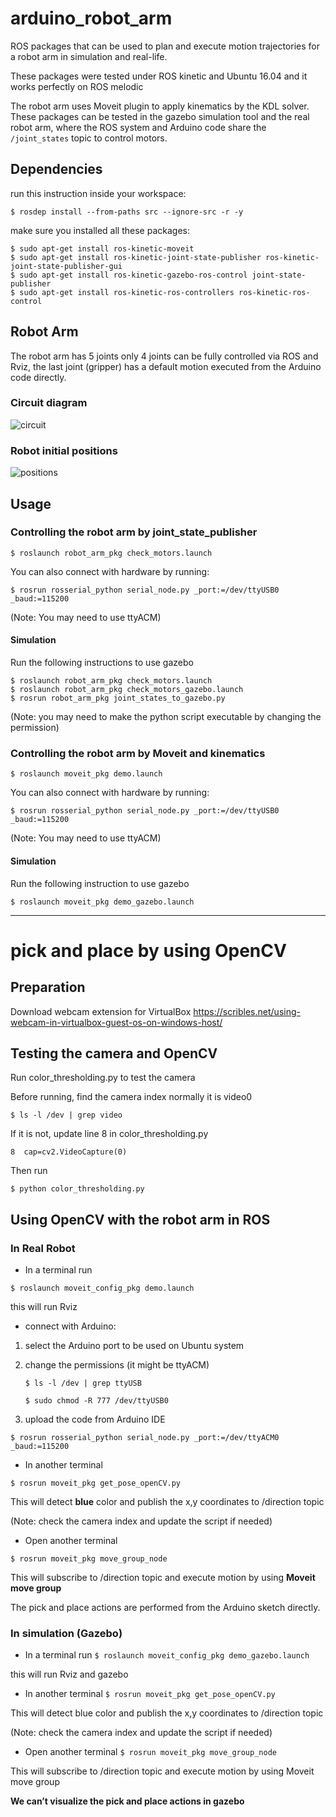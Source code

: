 # arduino_robot_arm
ROS packages that can be used to plan and execute motion trajectories for a robot arm in simulation and real-life.



These packages were tested under ROS kinetic and Ubuntu 16.04 and it works perfectly on ROS melodic

The robot arm uses Moveit plugin to apply kinematics by the KDL solver. These packages can be tested in the gazebo simulation tool and the real robot arm, where the ROS system and Arduino code share the ```/joint_states``` topic to control motors.


## Dependencies
run this instruction inside your workspace:

```$ rosdep install --from-paths src --ignore-src -r -y```

make sure you installed all these packages:
```
$ sudo apt-get install ros-kinetic-moveit
$ sudo apt-get install ros-kinetic-joint-state-publisher ros-kinetic-joint-state-publisher-gui
$ sudo apt-get install ros-kinetic-gazebo-ros-control joint-state-publisher
$ sudo apt-get install ros-kinetic-ros-controllers ros-kinetic-ros-control
```


## Robot Arm
The robot arm has 5 joints only 4 joints can be fully controlled via ROS and Rviz, the last joint (gripper) has a default motion executed from the Arduino code directly.
### Circuit diagram 
![circuit](circuit.png)
### Robot initial positions
![positions](positions.png)

## Usage
### Controlling the robot arm by joint_state_publisher
```$ roslaunch robot_arm_pkg check_motors.launch```

You can also connect with hardware by running:

```$ rosrun rosserial_python serial_node.py _port:=/dev/ttyUSB0 _baud:=115200```

(Note: You may need to use ttyACM)

#### Simulation
Run the following instructions to use gazebo
```
$ roslaunch robot_arm_pkg check_motors.launch
$ roslaunch robot_arm_pkg check_motors_gazebo.launch
$ rosrun robot_arm_pkg joint_states_to_gazebo.py
```
(Note:  you may need to make the python script executable by changing the permission)

### Controlling the robot arm by Moveit and kinematics
```$ roslaunch moveit_pkg demo.launch```

You can also connect with hardware by running:

```$ rosrun rosserial_python serial_node.py _port:=/dev/ttyUSB0 _baud:=115200```

(Note: You may need to use ttyACM)

#### Simulation
Run the following instruction to use gazebo

```$ roslaunch moveit_pkg demo_gazebo.launch```

***

# pick and place by using OpenCV
## Preparation 
Download webcam extension for VirtualBox
https://scribles.net/using-webcam-in-virtualbox-guest-os-on-windows-host/ 

## Testing the camera and OpenCV

Run color_thresholding.py to test the camera 

Before running, find the camera index normally it is video0

```$ ls -l /dev | grep video```

If it is not, update line 8 in color_thresholding.py

```8  cap=cv2.VideoCapture(0)```

Then run 

```$ python color_thresholding.py```

## Using OpenCV with the robot arm in ROS
###	In Real Robot
- In a terminal run

```$ roslaunch moveit_config_pkg demo.launch```

this will run Rviz 


- connect with Arduino:

1. select the Arduino port to be used on Ubuntu system

2. change the permissions (it might be ttyACM)

	```$ ls -l /dev | grep ttyUSB```
  
	```$ sudo chmod -R 777 /dev/ttyUSB0```
  
3. upload the code from Arduino IDE

```$ rosrun rosserial_python serial_node.py _port:=/dev/ttyACM0 _baud:=115200```

- In another terminal 

```$ rosrun moveit_pkg get_pose_openCV.py```

This will detect **blue** color and publish the x,y coordinates to /direction topic

(Note: check the camera index and update the script if needed)

- Open another terminal 

```$ rosrun moveit_pkg move_group_node```

This will subscribe to /direction topic and execute motion by using **Moveit move group**

The pick and place actions are performed from the Arduino sketch directly. 


### In simulation (Gazebo)
- In a terminal run
```$ roslaunch moveit_config_pkg demo_gazebo.launch```

this will run Rviz and gazebo

- In another terminal 
```$ rosrun moveit_pkg get_pose_openCV.py```

This will detect blue color and publish the x,y coordinates to /direction topic

(Note: check the camera index and update the script if needed)

- Open another terminal 
```$ rosrun moveit_pkg move_group_node```

This will subscribe to /direction topic and execute motion by using Moveit move group

**We can’t visualize the pick and place actions in gazebo**
